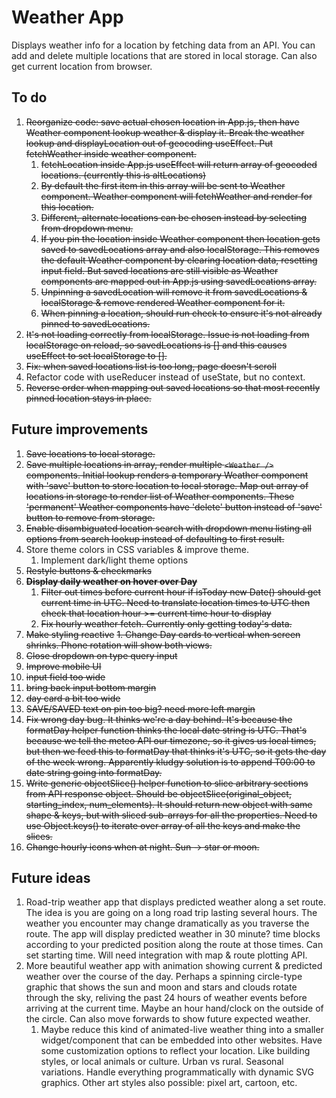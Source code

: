 # Weather App

Displays weather info for a location by fetching data from an API. You can add and delete multiple locations that are stored in local storage. Can also get current location from browser.

## To do

1. ~~Reorganize code: save actual chosen location in App.js, then have Weather component lookup weather & display it. Break the weather lookup and displayLocation out of geocoding useEffect. Put fetchWeather inside weather component.~~
   1. ~~fetchLocation inside App.js useEffect will return array of geocoded locations. (currently this is altLocations)~~
   2. ~~By default the first item in this array will be sent to Weather component. Weather component will fetchWeather and render for this location.~~
   3. ~~Different, alternate locations can be chosen instead by selecting from dropdown menu.~~
   4. ~~If you pin the location inside Weather component then location gets saved to savedLocations array and also localStorage. This removes the default Weather component by clearing location data, resetting input field. But saved locations are still visible as Weather components are mapped out in App.js using savedLocations array.~~
   5. ~~Unpinning a savedLocation will remove it from savedLocations & localStorage & remove rendered Weather component for it.~~
   6. ~~When pinning a location, should run check to ensure it's not already pinned to savedLocations.~~
2. ~~It's not loading correctly from localStorage. Issue is not loading from localStorage on reload, so savedLocations is [] and this causes useEffect to set localStorage to [].~~
3. ~~Fix: when saved locations list is too long, page doesn't scroll~~
4. Refactor code with useReducer instead of useState, but no context.
5. ~~Reverse order when mapping out saved locations so that most recently pinned location stays in place.~~

## Future improvements

1. ~~Save locations to local storage.~~
2. ~~Save multiple locations in array, render multiple `<Weather />` components. Initial lookup renders a temporary Weather component with 'save' button to store location to local storage. Map out array of locations in storage to render list of Weather components. These 'permanent' Weather components have 'delete' button instead of 'save' button to remove from storage.~~
3. ~~Enable disambiguated location search with dropdown menu listing all options from search lookup instead of defaulting to first result.~~
4. Store theme colors in CSS variables & improve theme.
   1. Implement dark/light theme options
5. ~~Restyle buttons & checkmarks~~
6. ~~**Display daily weather on hover over Day**~~
   1. ~~Filter out times before current hour if isToday new Date() should get current time in UTC. Need to translate location times to UTC then check that location hour >= current time hour to display~~
   2. ~~Fix hourly weather fetch. Currently only getting today's data.~~
7. ~~Make styling reactive~~
   ~~1. Change Day cards to vertical when screen shrinks. Phone rotation will show both views.~~
8. ~~Close dropdown on type query input~~
9. ~~Improve mobile UI~~
10. ~~input field too wide~~
11. ~~bring back input bottom margin~~
12. ~~day card a bit too wide~~
13. ~~SAVE/SAVED text on pin too big? need more left margin~~
14. ~~Fix wrong day bug. It thinks we're a day behind. It's because the formatDay helper function thinks the local date string is UTC. That's because we tell the meteo API our timezone, so it gives us local times, but then we feed this to formatDay that thinks it's UTC, so it gets the day of the week wrong. Apparently kludgy solution is to append T00:00 to date string going into formatDay.~~
15. ~~Write generic objectSlice() helper function to slice arbitrary sections from API response object. Should be objectSlice(original_object, starting_index, num_elements). It should return new object with same shape & keys, but with sliced sub-arrays for all the properties. Need to use Object.keys() to iterate over array of all the keys and make the slices.~~
16. ~~Change hourly icons when at night. Sun -> star or moon.~~

## Future ideas

1. Road-trip weather app that displays predicted weather along a set route. The idea is you are going on a long road trip lasting several hours. The weather you encounter may change dramatically as you traverse the route. The app will display predicted weather in 30 minute? time blocks according to your predicted position along the route at those times. Can set starting time. Will need integration with map & route plotting API.
2. More beautiful weather app with animation showing current & predicted weather over the course of the day. Perhaps a spinning circle-type graphic that shows the sun and moon and stars and clouds rotate through the sky, reliving the past 24 hours of weather events before arriving at the current time. Maybe an hour hand/clock on the outside of the circle. Can also move forwards to show future expected weather.
   1. Maybe reduce this kind of animated-live weather thing into a smaller widget/component that can be embedded into other websites. Have some customization options to reflect your location. Like building styles, or local animals or culture. Urban vs rural. Seasonal variations. Handle everything programmatically with dynamic SVG graphics. Other art styles also possible: pixel art, cartoon, etc.
